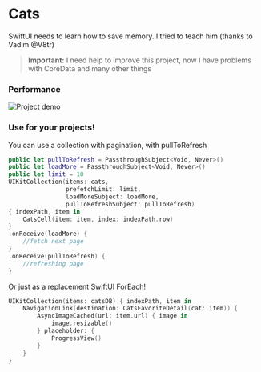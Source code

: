 # Cats
SwiftUI needs to learn how to save memory. I tried to teach him
(thanks to Vadim @V8tr)
> **Important:** I need help to improve this project, now I have problems with CoreData and many other things

### Performance

![Project demo](screenrecording.gif)

### Use for your projects!
You can use a collection with pagination, with pullToRefresh
```swift
public let pullToRefresh = PassthroughSubject<Void, Never>()
public let loadMore = PassthroughSubject<Void, Never>()
public let limit = 10
UIKitCollection(items: cats,
                prefetchLimit: limit,
                loadMoreSubject: loadMore,
                pullToRefreshSubject: pullToRefresh)
{ indexPath, item in
    CatsCell(item: item, index: indexPath.row)
}
.onReceive(loadMore) {
    //fetch next page
}
.onReceive(pullToRefresh) {
    //refreshing page
}
```

Or just as a replacement SwiftUI ForEach!
```swift
UIKitCollection(items: catsDB) { indexPath, item in
    NavigationLink(destination: CatsFavoriteDetail(cat: item)) {
        AsyncImageCached(url: item.url) { image in
            image.resizable()
        } placeholder: {
            ProgressView()
        }
    }
}
```
